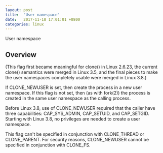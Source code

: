 ```yaml
---
layout: post
title:  "User namespace"
date:   2017-11-18 17:01:01 +0800
categories: linux
---
```


User namespace



## Overview
(This flag first became meaningful for clone() in Linux 2.6.23, the current clone() semantics were merged in Linux 3.5, and the final pieces to make the user namespaces completely usable were merged in Linux 3.8.)

If CLONE_NEWUSER is set, then create the process in a new user namespace.  If this flag is not set, then (as with fork(2)) the process is created in the same user namespace as the calling process.

Before Linux 3.8, use of CLONE_NEWUSER required that the caller have three capabilities: CAP_SYS_ADMIN, CAP_SETUID, and CAP_SETGID.  Starting with Linux 3.8, no privileges are needed to create a user namespace.

This flag can't be specified in conjunction with CLONE_THREAD or CLONE_PARENT.  For security reasons, CLONE_NEWUSER cannot be specified in conjunction with CLONE_FS.
